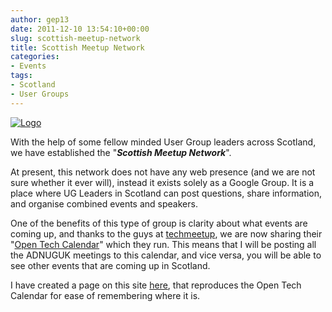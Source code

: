 ```yaml
---
author: gep13
date: 2011-12-10 13:54:10+00:00
slug: scottish-meetup-network
title: Scottish Meetup Network
categories:
- Events
tags:
- Scotland
- User Groups
---
```


[![Logo](http://www.aberdeendevelopers.co.uk/wp-content/uploads/Logo_thumb.png)](http://www.aberdeendevelopers.co.uk/wp-content/uploads/Logo.png)

With the help of some fellow minded User Group leaders across Scotland, we have established the "**_Scottish Meetup Network_**".

At present, this network does not have any web presence (and we are not sure whether it ever will), instead it exists solely as a Google Group. It is a place where UG Leaders in Scotland can post questions, share information, and organise combined events and speakers.

One of the benefits of this type of group is clarity about what events are coming up, and thanks to the guys at [techmeetup](http://techmeetup.co.uk/), we are now sharing their "[Open Tech Calendar](http://www.google.com/calendar/embed?src=bzk4ZDR2dXQ0MW1sdjkzZXZiOXBpdGJqdWtAZ3JvdXAuY2FsZW5kYXIuZ29vZ2xlLmNvbQ)" which they run. This means that I will be posting all the ADNUGUK meetings to this calendar, and vice versa, you will be able to see other events that are coming up in Scotland.

I have created a page on this site [here](http://aberdeendevelopers.co.uk/page/Scottish-Meetings.aspx), that reproduces the Open Tech Calendar for ease of remembering where it is.
